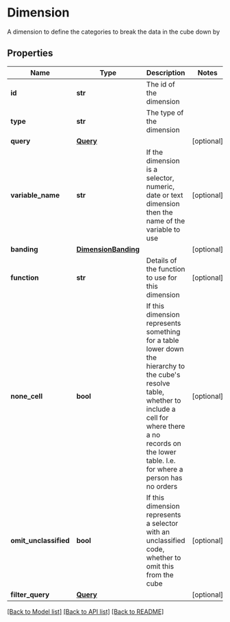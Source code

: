 # Dimension

A dimension to define the categories to break the data in the cube down by

## Properties
Name | Type | Description | Notes
------------ | ------------- | ------------- | -------------
**id** | **str** | The id of the dimension | 
**type** | **str** | The type of the dimension | 
**query** | [**Query**](Query.md) |  | [optional] 
**variable_name** | **str** | If the dimension is a selector, numeric, date or text dimension then the name of the variable to use | [optional] 
**banding** | [**DimensionBanding**](DimensionBanding.md) |  | [optional] 
**function** | **str** | Details of the function to use for this dimension | [optional] 
**none_cell** | **bool** | If this dimension represents something for a table lower down the hierarchy to the cube&#39;s resolve table,  whether to include a cell for where there a no records on the lower table.  I.e. for where a person has no orders | [optional] 
**omit_unclassified** | **bool** | If this dimension represents a selector with an unclassified code, whether to omit this from the cube | [optional] 
**filter_query** | [**Query**](Query.md) |  | [optional] 

[[Back to Model list]](../README.md#documentation-for-models) [[Back to API list]](../README.md#documentation-for-api-endpoints) [[Back to README]](../README.md)


